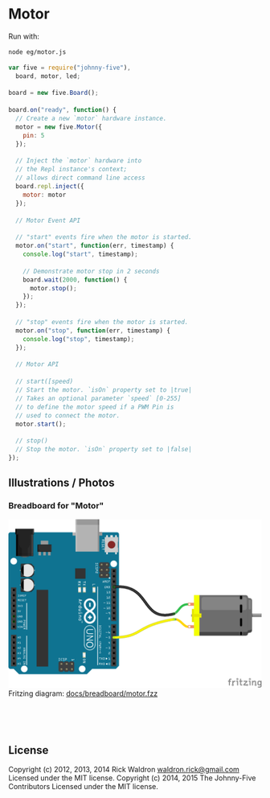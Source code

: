 <!--remove-start-->

# Motor



Run with:
```bash
node eg/motor.js
```

<!--remove-end-->

```javascript
var five = require("johnny-five"),
  board, motor, led;

board = new five.Board();

board.on("ready", function() {
  // Create a new `motor` hardware instance.
  motor = new five.Motor({
    pin: 5
  });

  // Inject the `motor` hardware into
  // the Repl instance's context;
  // allows direct command line access
  board.repl.inject({
    motor: motor
  });

  // Motor Event API

  // "start" events fire when the motor is started.
  motor.on("start", function(err, timestamp) {
    console.log("start", timestamp);

    // Demonstrate motor stop in 2 seconds
    board.wait(2000, function() {
      motor.stop();
    });
  });

  // "stop" events fire when the motor is started.
  motor.on("stop", function(err, timestamp) {
    console.log("stop", timestamp);
  });

  // Motor API

  // start([speed)
  // Start the motor. `isOn` property set to |true|
  // Takes an optional parameter `speed` [0-255]
  // to define the motor speed if a PWM Pin is
  // used to connect the motor.
  motor.start();

  // stop()
  // Stop the motor. `isOn` property set to |false|
});

```


## Illustrations / Photos


### Breadboard for "Motor"



![docs/breadboard/motor.png](breadboard/motor.png)<br>
Fritzing diagram: [docs/breadboard/motor.fzz](breadboard/motor.fzz)

&nbsp;





&nbsp;

<!--remove-start-->

## License
Copyright (c) 2012, 2013, 2014 Rick Waldron <waldron.rick@gmail.com>
Licensed under the MIT license.
Copyright (c) 2014, 2015 The Johnny-Five Contributors
Licensed under the MIT license.

<!--remove-end-->
